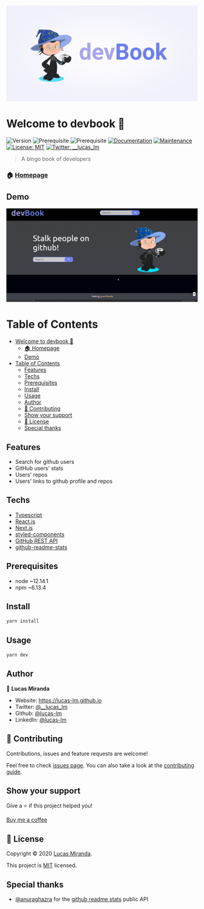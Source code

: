![banner](/public/static/banner.png)

# Welcome to devbook 👋

![Version](https://img.shields.io/badge/version-1.0.0-blue.svg?cacheSeconds=2592000)
![Prerequisite](https://img.shields.io/badge/node-~12.14.1-blue.svg)
![Prerequisite](https://img.shields.io/badge/npm-~6.13.4-blue.svg)
[![Documentation](https://img.shields.io/badge/documentation-yes-brightgreen.svg)](https://github.com/lucas-lm/devbook#readme)
[![Maintenance](https://img.shields.io/badge/Maintained%3F-yes-green.svg)](https://github.com/lucas-lm/devbook/graphs/commit-activity)
[![License: MIT](https://img.shields.io/github/license/lucas-lm/devbook)](https://github.com/lucas-lm/devbook/blob/master/LICENSE)
[![Twitter: __lucas_lm](https://img.shields.io/twitter/follow/__lucas_lm.svg?style=social)](https://twitter.com/__lucas_lm)

> A bingo book of developers

### 🏠 [Homepage](https://devsbook.now.sh)

## Demo

![Demo](/public/static/devbook-demo.gif)

# Table of Contents

- [Welcome to devbook 👋](#welcome-to-devbook-)
    - [🏠 Homepage](#-homepage)
  - [Demo](#demo)
- [Table of Contents](#table-of-contents)
  - [Features](#features)
  - [Techs](#techs)
  - [Prerequisites](#prerequisites)
  - [Install](#install)
  - [Usage](#usage)
  - [Author](#author)
  - [🤝 Contributing](#-contributing)
  - [Show your support](#show-your-support)
  - [📝 License](#-license)
  - [Special thanks](#special-thanks)

## Features

- Search for github users
- GitHub users' stats
- Users' repos
- Users' links to github profile and repos

## Techs

- [Typescript](https://www.typescriptlang.org/)
- [React.js](https://reactjs.org/)
- [Next.js](https://nextjs.org/)
- [styled-components](https://styled-components.com/)
- [GitHub REST API](https://docs.github.com/en/rest)
- [github-readme-stats](https://github.com/anuraghazra/github-readme-stats)

## Prerequisites

- node ~12.14.1
- npm ~6.13.4

## Install

```sh
yarn install
```

## Usage

```sh
yarn dev
```

## Author

👤 **Lucas Miranda**

- Website: https://lucas-lm.github.io
- Twitter: [@\_\_lucas_lm](https://twitter.com/__lucas_lm)
- Github: [@lucas-lm](https://github.com/lucas-lm)
- LinkedIn: [@lucas-lm](https://linkedin.com/in/lucas-lm)

## 🤝 Contributing

Contributions, issues and feature requests are welcome!

Feel free to check [issues page](https://github.com/lucas-lm/devbook/issues). You can also take a look at the [contributing guide](https://github.com/lucas-lm/devbook/blob/master/CONTRIBUTING.md).

## Show your support

Give a ⭐️ if this project helped you!

[Buy me a coffee](https://www.buymeacoffee.com/nVG4BNJ)

## 📝 License

Copyright © 2020 [Lucas Miranda](https://github.com/lucas-lm).

This project is [MIT](https://github.com/lucas-lm/devbook/blob/master/LICENSE) licensed.

## Special thanks

- [@anuraghazra](https://github.com/anuraghazra) for the [github readme stats](https://github.com/anuraghazra/github-readme-stats) public API
